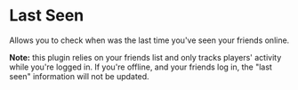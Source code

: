 # Last Seen

Allows you to check when was the last time you've seen your friends online.

**Note:** this plugin relies on your friends list and only tracks players' activity while you're logged in.
If you're offline, and your friends log in, the "last seen" information will not be updated.
